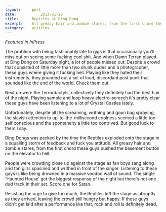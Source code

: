 ```yaml
---
layout:		post
date:			2013-01-20
title:		Reptiles at Ding Dong
excerpt:	All greasy hair and zombie stares, from the first chord these guys pushed the basement button on the elevator to hell.
category:	articles
---
```


*Featured in InPress*

The problem with being fashionably late to gigs is that occasionally you'll miss out on seeing some fucking cool shit. And when Damn Terran played at Ding Dong on Saturday night, a lot of people missed out.
Despite a crowd that consisted of little more than two drunk dudes and a photographer, these guys where giving it fucking hell. Playing like they hated their instruments, they pounded out a set of loud, discordant post punk that sounded like the end of the world. Check them out.
			
Next on were the Terrordactyls, collectively they definitely had the best hair of the night. Playing sample and loop heavy electro-screech it's pretty clear these guys have been listening to a lot of Crystal Castles lately.
			
Unfortunately, despite all the screaming, writhing and goon bag spraying, the slavish attention to up-to-the-millisecond coolness seemed a little too self conscious and the spontaneity a little too contrived. But good luck to them I say.
			
Ding Dongs was packed by the time the Reptiles exploded onto the stage in a squalling storm of feedback and fuck you attitude. All greasy hair and zombie stares, from the first chord these guys pushed the basement button on the elevator to hell.
			
People were crowding close up against the stage as fan boys sang along and fan girls spasmed and writhed in front of the singer. Listening to these guys is like being drowned in a massive voodoo wall of sound. The single 'Haunted House' got the biggest response of the night but there's not one dud track in their set. Score one for Satan.
			
Resisting the urge to give too much, the Reptiles left the stage as abruptly as they arrived, leaving the crowd still hungry but happy. If these guys didn't get laid after a performance like that, rock and roll is definitely dead.